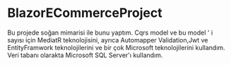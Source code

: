 # BlazorECommerceProject
Bu projede soğan mimarisi ile bunu yaptım. Cqrs model ve bu model ' i sayısı için MediatR teknolojisini, ayrıca Automapper Validation,Jwt ve EntityFramwork teknolojilerini ve bir çok Microsoft teknolojilerini kullandım. 
Veri tabanı olarakta Microsoft SQL Server'ı kullandım.
